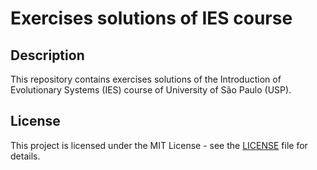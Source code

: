 # Exercises solutions of IES course

## Description

This repository contains exercises solutions of the Introduction of
Evolutionary Systems (IES) course of University of São Paulo (USP).


## License

This project is licensed under the MIT License - see the [LICENSE](LICENSE)
file for details.
